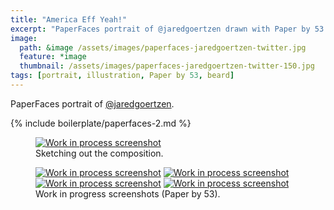 ```yaml
---
title: "America Eff Yeah!"
excerpt: "PaperFaces portrait of @jaredgoertzen drawn with Paper by 53 on an iPad."
image: 
  path: &image /assets/images/paperfaces-jaredgoertzen-twitter.jpg 
  feature: *image
  thumbnail: /assets/images/paperfaces-jaredgoertzen-twitter-150.jpg
tags: [portrait, illustration, Paper by 53, beard]
---
```


PaperFaces portrait of [@jaredgoertzen](http://twitter.com/jaredgoertzen).

{% include boilerplate/paperfaces-2.md %}

<figure>
	<a href="{{ site.url }}/assets/images/paperfaces-jaredgoertzen-process-1-lg.jpg"><img src="{{ site.url }}/assets/images/paperfaces-jaredgoertzen-process-1-750.jpg" alt="Work in process screenshot"></a>
	<figcaption>Sketching out the composition.</figcaption>
</figure>

<figure class="half">
	<a href="{{ site.url }}/assets/images/paperfaces-jaredgoertzen-process-2-lg.jpg"><img src="{{ site.url }}/assets/images/paperfaces-jaredgoertzen-process-2-600.jpg" alt="Work in process screenshot"></a>
	<a href="{{ site.url }}/assets/images/paperfaces-jaredgoertzen-process-3-lg.jpg"><img src="{{ site.url }}/assets/images/paperfaces-jaredgoertzen-process-3-600.jpg" alt="Work in process screenshot"></a>
	<a href="{{ site.url }}/assets/images/paperfaces-jaredgoertzen-process-4-lg.jpg"><img src="{{ site.url }}/assets/images/paperfaces-jaredgoertzen-process-4-600.jpg" alt="Work in process screenshot"></a>
	<a href="{{ site.url }}/assets/images/paperfaces-jaredgoertzen-process-5-lg.jpg"><img src="{{ site.url }}/assets/images/paperfaces-jaredgoertzen-process-5-600.jpg" alt="Work in process screenshot"></a>
	<figcaption>Work in progress screenshots (Paper by 53).</figcaption>
</figure>
